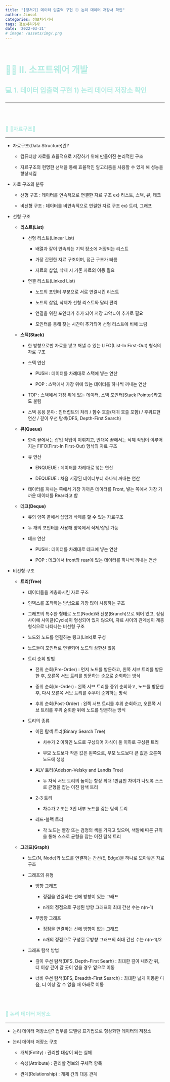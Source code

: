 ```yaml
---
title: "[정처기] 데이터 입출력 구현 ① 논리 데이터 저장서 확인"
author: Jinsol
categories: 정보처리기사
tags: 정보처리기사
date: '2022-03-31'
# image: /assets/img/.png
---
```


<br>

# <span style="color:#B4ECE3">**👩‍💻 Ⅱ. 소프트웨어 개발**</span>
## <span style="color:#B4ECE3">**💻 1. 데이터 입출력 구현  1) 논리 데이터 저장소 확인**</span>
<hr>

<br> 
<br> 

### <span style="color:#B4ECE3">**🔎 🌟자료구조🌟**</span>
<hr>

- 자료구조(Data Structure)란? 

    - 컴퓨터상 자료를 효율적으로 저장하기 위해 만들어진 논리적인 구조

    - 자료구조의 현명한 선택을 통해 효율적인 알고리즘을 사용할 수 있게 해 성능을 향상시킴

- 자료 구조의 분류

    - 선형 구조 : 데이터를 연속적으로 연결한 자료 구조 ex) 리스트, 스택, 큐, 데크

    - 비선형 구조 : 데이터를 비연속적으로 연결한 자료 구조 ex) 트리, 그래프

- 선형 구조

    - **리스트(List)**

        - 선형 리스트(Linear List)

            - 배열과 같이 연속되는 기억 장소에 저장되는 리스트

            - 가장 간편한 자료 구조이며, 접근 구조가 빠름

            - 자료의 삽입, 삭제 시 기존 자료의 이동 필요

        - 연결 리스트(Linked List)

            - 노드의 포인터 부분으로 서로 연결시킨 리스트

            - 노드의 삽입, 삭제가 선형 리스트와 달리 편리

            - 연결을 위한 포인터가 추가 되어 저장 고악ㄴ이 추가로 필요

            - 포인터를 통해 찾는 시간이 추가되어 선형 리스트에 비해 느림

    - **스택(Stack)**

        - 한 방향으로만 자료를 넣고 꺼낼 수 있는 LIFO(List-In First-Out) 형식의 자료 구조

        - 스택 연산

            - PUSH : 데이터를 차례대로 스택에 넣는 연산

            - POP : 스택에서 가장 위에 있는 데이터를 하나씩 꺼내는 연산

        - TOP : 스택에서 가장 위에 있는 데이터, 스택 포인터(Stack Pointer)라고도 불림

        - 스택 응용 분야 : 인터럽트의 처리 / 함수 호출(재귀 호출 포함) / 후위표현 연산 / 깊이 우선 탐색(DFS, Depth-First Search)

    - **큐(Queue)**

        - 한쪽 끝에서는 삽입 작업이 이뤄지고, 반대쪽 끝에서는 삭제 작업이 이루어지는 FIFO(First-In First-Out) 형식의 자료 구조

        - 큐 연산

            - ENQUEUE : 데이터를 차례대로 넣는 연산

            - DEQUEUE : 처음 저장된 데이터부터 하나씩 꺼내는 연산

        - 데이터를 꺼내는 쪽에서 가장 가까운 데이터를 Front, 넣는 쪽에서 가장 가까운 데이터를 Rear라고 함

    - **데크(Deque)**

        - 큐의 양쪽 끝에서 삽입과 삭제를 할 수 있는 자료구조

        - 두 개의 포인터를 사용해 양쪽에서 삭제/삽입 가능

        - 데크 연산

            - PUSH : 데이터를 차례대로 데크에 넣는 연산

            - POP : 데크에서 front와 rear에 있는 데이터를 하나씩 꺼내는 연산

- 비선형 구조

    - **트리(Tree)**

        - 데이터들을 계층화시킨 자료 구조

        - 인덱스를 조작하는 방법으로 가장 많이 사용하는 구조

        - 그래프의 특수한 형태로 노드(Node)와 선분(Branch)으로 되어 있고, 정점 사이에 사이클(Cycle)이 형성되어 있지 않으며, 자료 사이의 관계성이 계층 형식으로 나타나는 비선형 구조

        - 노드와 노드를 연결하는 링크(Link)로 구성

        - 노드들이 포인터로 연결되어 노드의 상한선 없음

        - 트리 순회 방법

            - 전위 순회(Pre-Order) : 먼저 노드를 방문하고, 왼쪽 서브 트리를 방문한 후, 오른쪽 서브 트리를 방문하는 순으로 순회하는 방식

            - 중위 순회(In-Order) : 왼쪽 서브 트리를 중위 순회하고, 노드를 방문한 후, 다시 오른쪽 서브 트리를 주우이 순회하는 방식

            - 후위 순회(Post-Order) : 왼쪽 서브 트리를 후위 순회하고, 오른쪽 서브 트리를 후위 순회한 뒤에 노드를 방문하는 방식

        - 트리의 종류

            - 이진 탐색 트리(Binary Search Tree)

                - 차수가 2 이하인 노드로 구성되어 자식이 둘 이하로 구성된 트리

                - 부모 노드보다 작은 값은 왼쪽으로, 부모 노드보다 큰 값은 오른쪽 노드에 생성

            - ALV 트리(Adelson-Velsky and Landis Tree)

                - 두 자식 서브 트리의 높이는 항상 최대 1만큼만 차이가 나도록 스스로 균형을 잡는 이진 탐색 트리

            - 2-3 트리

                - 차수가 2 또는 3인 내부 노드를 갖는 탐색 트리

            - 레드-블랙 트리

                - 각 노드는 빨강 또는 검정의 색을 가지고 있으며, 색깔에 따른 규칙을 통해 스스로 균형을 잡는 이진 탐색 트리

    - **그래프(Graph)**

        - 노드(N, Node)와 노드를 연결하는 간선(E, Edge)을 하나로 모아놓은 자료 구조

        - 그래프의 유형

            - 방향 그래프 
            
                - 정점을 연결하는 선에 방향이 있는 그래프
            
                - n개의 정점으로 구성된 방향 그래프의 최대 간선 수는 n(n-1)

            - 무방향 그래프

                - 정점을 연결하는 선에 방향이 없는 그래프

                - n개의 정점으로 구성된 무방향 그래프의 최대 간선 수는 n(n-1)/2

        - 그래프 탐색 방법

            - 깊이 우선 탐색(DFS, Depth-First Searh) : 최대한 깊이 내려간 뒤, 더 이상 깊이 갈 곳이 없을 경우 옆으로 이동

            - 너비 우선 탐색(BFS, Breadth-First Search) : 최대한 넓게 이동한 다음, 더 이상 갈 수 없을 때 아래로 이동
            
<br> 
<br> 

### <span style="color:#B4ECE3">**🔎 논리 데이터 저장소**</span>
<hr>

- 논리 데이터 저장소란? 업무를 모델링 표기법으로 형상화한 데이터의 저장소

- 논리 데이터 저장소 구조

    - 개체(Entity) : 관리할 대상이 되는 실체

    - 속성(Attribute) : 관리할 정보의 구체적 항목

    - 관계(Relationship) : 개체 간의 대응 관계